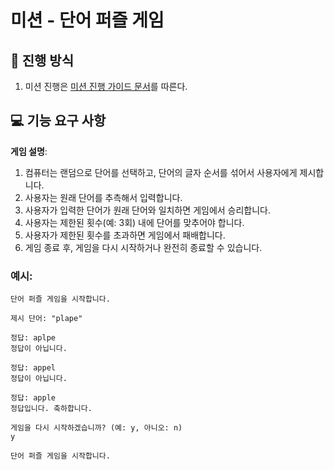 # 미션 - 단어 퍼즐 게임

## 🚀 진행 방식

1. 미션 진행은 [미션 진행 가이드 문서](https://github.com/develup-mission/docs/blob/main/mission-guide.md)를 따른다.

## 💻 기능 요구 사항

**게임 설명**:

1. 컴퓨터는 랜덤으로 단어를 선택하고, 단어의 글자 순서를 섞어서 사용자에게 제시합니다.
2. 사용자는 원래 단어를 추측해서 입력합니다.
3. 사용자가 입력한 단어가 원래 단어와 일치하면 게임에서 승리합니다.
4. 사용자는 제한된 횟수(예: 3회) 내에 단어를 맞추어야 합니다.
5. 사용자가 제한된 횟수를 초과하면 게임에서 패배합니다.
6. 게임 종료 후, 게임을 다시 시작하거나 완전히 종료할 수 있습니다.

### 예시:

```
단어 퍼즐 게임을 시작합니다.

제시 단어: "plape"

정답: aplpe
정답이 아닙니다.

정답: appel
정답이 아닙니다.

정답: apple
정답입니다. 축하합니다.

게임을 다시 시작하겠습니까? (예: y, 아니오: n)
y

단어 퍼즐 게임을 시작합니다.
```
